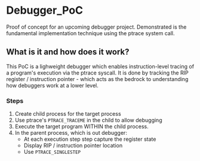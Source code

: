 # Debugger_PoC

Proof of concept for an upcoming debugger project. Demonstrated is the fundamental implementation technique using the ptrace system call.

## What is it and how does it work?

This PoC is a lighweight debugger which enables instruction-level tracing of a program's execution via the ptrace syscall. It is done by tracking the RIP register / instruction pointer - which acts as the bedrock to understanding how debuggers work at a lower level. 

### Steps

1. Create child process for the target process
2. Use ptrace's `PTRACE_TRACEME` in the child to allow debugging
3. Execute the target program WITHIN the child process.
4. In the parent process, which is out debugger:
    - At each execution step step capture the register state
    - Display RIP / instruction pointer location
    - Use `PTRACE_SINGLESTEP`